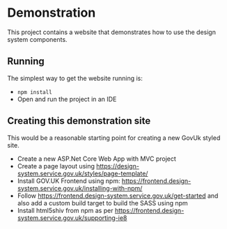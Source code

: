 # Demonstration

This project contains a website that demonstrates how to use the design system components.

## Running

The simplest way to get the website running is:

- `npm install`
- Open and run the project in an IDE

## Creating this demonstration site

This would be a reasonable starting point for creating a new GovUk styled site.

- Create a new ASP.Net Core Web App with MVC project
- Create a page layout using https://design-system.service.gov.uk/styles/page-template/
- Install GOV.UK Frontend using npm: https://frontend.design-system.service.gov.uk/installing-with-npm/
- Follow https://frontend.design-system.service.gov.uk/get-started and also add a custom build target to build the SASS using npm
- Install html5shiv from npm as per https://frontend.design-system.service.gov.uk/supporting-ie8